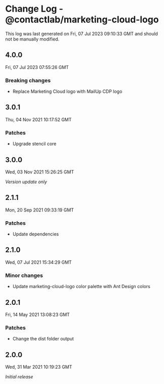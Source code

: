 # Change Log - @contactlab/marketing-cloud-logo

This log was last generated on Fri, 07 Jul 2023 09:10:33 GMT and should not be manually modified.

## 4.0.0
Fri, 07 Jul 2023 07:55:26 GMT

### Breaking changes

- Replace Marketing Cloud logo with MailUp CDP logo

## 3.0.1
Thu, 04 Nov 2021 10:17:52 GMT

### Patches

- Upgrade stencil core

## 3.0.0
Wed, 03 Nov 2021 15:26:25 GMT

_Version update only_

## 2.1.1
Mon, 20 Sep 2021 09:33:19 GMT

### Patches

- Update dependencies

## 2.1.0
Wed, 07 Jul 2021 15:34:29 GMT

### Minor changes

- Update marketing-cloud-logo color palette with Ant Design colors

## 2.0.1
Fri, 14 May 2021 13:08:23 GMT

### Patches

- Change the dist folder output

## 2.0.0
Wed, 31 Mar 2021 10:19:23 GMT

_Initial release_


